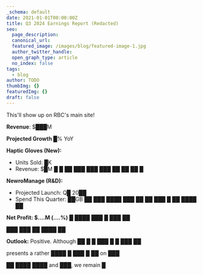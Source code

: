 ```yaml
---
_schema: default
date: 2021-01-01T00:00:00Z
title: Q3 2024 Earnings Report (Redacted)
seo:
  page_description:
  canonical_url:
  featured_image: /images/blog/featured-image-1.jpg
  author_twitter_handle:
  open_graph_type: article
  no_index: false
tags:
  - blog
author: TODO
thumbImg: {}
featuredImg: {}
draft: false
---
```

This'll show up on RBC's main site!

**Revenue**: $███M

**Projected Growth** █% YoY

**Haptic Gloves (New):**

* Units Sold: █K
* Revenue: $█M █ █ ██ ███ ███ ███ ██ ██ ██ █

**NewroManage (R&D):**

* Projected Launch: Q█ 20██
* Spend This Quarter: ██GB ██ ███ ████ ███ ██ ██ ███ █ ██ ████ ██

**Net Profit: $....M (....%)** █ ████ ███ █ ███ ██

███ ███ ██ ████ ██

**Outlook:** Positive. Although ██ █ █ ███ █ █ ███ ██

presents a rather ████ █ ███ █ ██  on ███

██ ████ ████ and ███, we remain █